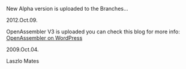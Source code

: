New Alpha version is uploaded to the Branches...

2012.Oct.09.


OpenAssembler V3 is uploaded you can check this blog for more info: [OpenAssembler on WordPress](http://openassembler.wordpress.com)

2009.Oct.04.

Laszlo Mates
